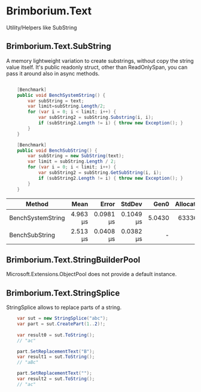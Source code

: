 # Brimborium.Text

Utility/Helpers like SubString

## Brimborium.Text.SubString

A memory lightweight variation to create substrings, without copy the string value itself.
It's public readonly struct, other than ReadOnlySpan<char>, you can pass it around also in async methods.


```C#

    [Benchmark]
    public void BenchSystemString() {
        var subString = text;
        var limit=subString.Length/2;
        for (var i = 0; i < limit; i++) {
            var subString2 = subString.Substring(i, i);
            if (subString2.Length != i) { throw new Exception(); }
        }
    }

    [Benchmark]
    public void BenchSubString() {
        var subString = new SubString(text);
        var limit = subString.Length / 2;
        for (var i = 0; i < limit; i++) {
            var subString2 = subString.GetSubString(i, i);
            if (subString2.Length != i) { throw new Exception(); }
        }
    }
```
|            Method |     Mean |     Error |    StdDev |   Gen0 | Allocated |
|------------------ |---------:|----------:|----------:|-------:|----------:|
| BenchSystemString | 4.963 μs | 0.0981 μs | 0.1049 μs | 5.0430 |   63336 B |
|    BenchSubString | 2.513 μs | 0.0408 μs | 0.0382 μs |      - |         - |



## Brimborium.Text.StringBuilderPool

Microsoft.Extensions.ObjectPool does not provide a default instance.

## Brimborium.Text.StringSplice

StringSplice allows to replace parts of a string.

```C#
    var sut = new StringSplice("abc");
    var part = sut.CreatePart(1..2)!;
    
    var result0 = sut.ToString();
    // "ac"

    part.SetReplacementText("B");
    var result1 = sut.ToString();
    // "aBc"

    part.SetReplacementText("");
    var result2 = sut.ToString();
    // "ac"

```